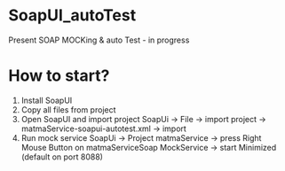 # SoapUI_autoTest
Present SOAP MOCKing &amp; auto Test - in progress

# How to start?
1. Install SoapUI
2. Copy all files from project
3. Open SoapUI and import project
  SoapUi -> File -> import project -> matmaService-soapui-autotest.xml -> import
4. Run mock service
  SoapUi -> Project matmaService -> press Right Mouse Button on matmaServiceSoap MockService -> start Minimized (default on port 8088)

